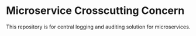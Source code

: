 # Microservice Crosscutting Concern
This repository is for central logging and auditing solution for microservices.
